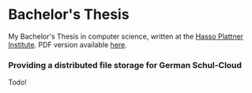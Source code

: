 # Bachelor's Thesis
My Bachelor's Thesis in computer science, written at the [Hasso Plattner Institute](http://hpi.de/). PDF version available [here](https://github.com/pinussilvestrus/bachelors-thesis/blob/master/Export/bachelor_thesis.pdf).

### Providing a distributed file storage for German Schul-Cloud
Todo!
